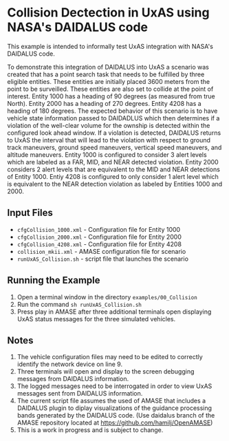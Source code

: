 #	Collision Dectection in UxAS using NASA's DAIDALUS code

This example is intended to informally test UxAS integration with NASA's DAIDALUS code.

To demonstrate this integration of DAIDALUS into UxAS a scenario was created that has a point search task that needs to be fulfilled by three eligible entities.  These entities are initially placed 3600 meters from the point to be surveilled.  These entities are also set to collide at the point of interest.  Entity 1000 has a heading of 90 degrees (as measured from true North).  Entity 2000 has a heading of 270 degrees.  Entity 4208 has a heading of 180 degrees.  The expected behavior of this scenario is to have vehicle state information passed to DAIDADLUS which then determines if a violation of the well-clear volume for the ownship is detected within the configured look ahead window.  If a violation is detected, DAIDALUS returns to UxAS the interval that will lead to the violation with respect to ground track maneuvers, ground speed maneuvers, vertical speed maneuvers, and altitude maneuvers.  Entity 1000 is configured to consider 3 alert levels which are labeled as a FAR, MID, and NEAR detected violation.  Entity 2000 considers 2 alert levels that are equivalent to the MID and NEAR detections of Entity 1000.  Entiy 4208 is configured to only consider 1 alert level which is equivalent to the NEAR detection violation as labeled by Entities 1000 and 2000.  

## Input Files
* `cfgCollision_1000.xml` - Configuration file for Entity 1000
* `cfgCollision_2000.xml` - Configuration file for Entity 2000
* `cfgCollision_4208.xml` - Configuration file for Entity 4208
* `collision_mkii.xml` - AMASE configuration file for scenario
* `runUxAS_Collision.sh` - script file that launches the scenario

## Running the Example
1. Open a terminal window in the directory `examples/00_Collision`
2. Run the command `sh runUxAS_Collision.sh`
3. Press play in AMASE after three additional terminals open displaying UxAS status messages for the three simulated vehicles.

## Notes
1. The vehicle configuration files may need to be edited to correctly identify the network device on line 9.
2. Three terminals will open and display to the screen debugging messages from DAIDALUS information.
3. The logged messages need to be interrogated in order to view UxAS messages sent from DAIDALUS information.
4. The current script file assumes the used of AMASE that includes a DAIDALUS plugin to diplay visualizations of the guidance processing bands generated by the DAIDALUS code.
	(Use daidalus branch of the AMASE repository located at https://github.com/hamilj/OpenAMASE)
5. This is a work in progress and is subject to change.
